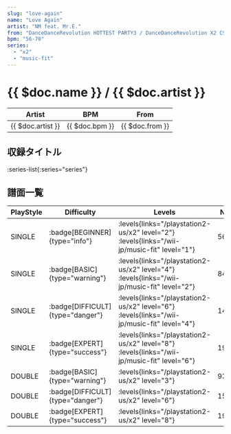 ```yaml
---
slug: "love-again"
name: "Love Again"
artist: "NM feat. Mr.E."
from: "DanceDanceRevolution HOTTEST PARTY3 / DanceDanceRevolution X2 CS"
bpm: "56-70"
series:
  - "x2"
  - "music-fit"
---
```


# {{ $doc.name }} / {{ $doc.artist }}

|Artist|BPM|From|
|------|---|----|
|{{ $doc.artist }}|{{ $doc.bpm }}|{{ $doc.from }}|

## 収録タイトル

:series-list{:series="series"}

## 譜面一覧

|PlayStyle|Difficulty|Levels|Notes|Movie|
|---------|----------|------|-----|-----|
|SINGLE| :badge[BEGINNER]{type="info"}| :levels{links="/playstation2-us/x2" level="2"} :levels{links="/wii-jp/music-fit" level="1"}|56/0||
|SINGLE| :badge[BASIC]{type="warning"}| :levels{links="/playstation2-us/x2" level="4"} :levels{links="/wii-jp/music-fit" level="2"}|84/11||
|SINGLE| :badge[DIFFICULT]{type="danger"}| :levels{links="/playstation2-us/x2" level="6"} :levels{links="/wii-jp/music-fit" level="4"}|143/28||
|SINGLE| :badge[EXPERT]{type="success"}| :levels{links="/playstation2-us/x2" level="8"} :levels{links="/wii-jp/music-fit" level="6"}|196/34||
|DOUBLE| :badge[BASIC]{type="warning"}| :levels{links="/playstation2-us/x2" level="3"}|93/18||
|DOUBLE| :badge[DIFFICULT]{type="danger"}| :levels{links="/playstation2-us/x2" level="6"}|154/26||
|DOUBLE| :badge[EXPERT]{type="success"}| :levels{links="/playstation2-us/x2" level="8"}|199/31||
